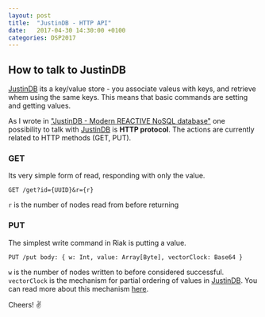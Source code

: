 ```yaml
---
layout: post
title:  "JustinDB - HTTP API"
date:   2017-04-30 14:30:00 +0100
categories: DSP2017
---
```


## How to talk to JustinDB
[JustinDB][justindb] its a key/value store - you associate valeus with keys, and retrieve whem using the same keys. This means that basic commands are setting and getting values.

As I wrote in ["JustinDB - Modern REACTIVE NoSQL database"][justindb-reactive-database] one possibility to talk with [JustinDB][justindb] is **HTTP protocol**. The actions are currently related to HTTP methods (GET, PUT).


### **GET**

Its very simple form of read, responding with only the value.

```
GET /get?id={UUID}&r={r}
```

`r` is the number of nodes read from before returning

### **PUT**

The simplest write command in Riak is putting a value.

```
PUT /put body: { w: Int, value: Array[Byte], vectorClock: Base64 }
```
`w` is the number of nodes written to before considered successful.
`vectorClock` is the mechanism for partial ordering of values in [JustinDB][justindb]. You can read more about this mechanism [here][justindb-vector-clock].

Cheers! ✌️

[justindb]: https://github.com/speedcom/JustinDB
[justindb-reactive-database]: http://speedcom.github.io/dsp2017/2017/03/14/justindb-modern-reactive-nosql-database.html
[justindb-vector-clock]: http://speedcom.github.io/dsp2017/2017/04/21/justindb-data-versioning.html